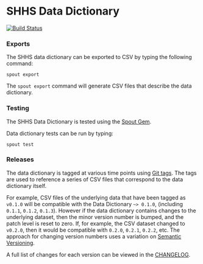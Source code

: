 SHHS Data Dictionary
====================

[![Build Status](https://travis-ci.org/sleepepi/shhs-data-dictionary.svg?branch=master)](https://travis-ci.org/sleepepi/shhs-data-dictionary)

### Exports

The SHHS data dictionary can be exported to CSV by typing the following command:

```
spout export
```

The `spout export` command will generate CSV files that describe the data
dictionary.


### Testing

The SHHS Data Dictionary is tested using the [Spout Gem](https://github.com/sleepepi/spout).

Data dictionary tests can be run by typing:

```
spout test
```


### Releases

The data dictionary is tagged at various time points using
[Git tags](http://git-scm.com/book/en/Git-Basics-Tagging). The tags are used to
reference a series of CSV files that correspond to the data dictionary itself.

For example, CSV files of the underlying data that have been tagged as `v0.1.0`
will be compatible with the Data Dictionary `~> 0.1.0`,
(including `0.1.1`, `0.1.2`, `0.1.3`). However if the data dictionary contains
changes to the underlying dataset, then the minor version number is bumped, and
the patch level is reset to zero. If, for example, the CSV dataset changed to
`v0.2.0`, then it would be compatible with `0.2.0`, `0.2.1`, `0.2.2`, etc. The
approach for changing version numbers uses a variation on
[Semantic Versioning](http://semver.org).

A full list of changes for each version can be viewed in the
[CHANGELOG](https://github.com/sleepepi/shhs-data-dictionary/blob/master/CHANGELOG.md).
